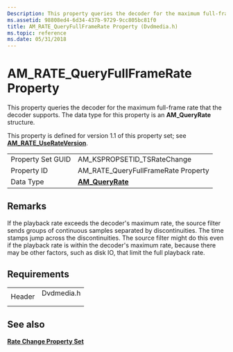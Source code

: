 ```yaml
---
Description: This property queries the decoder for the maximum full-frame rate that the decoder supports. The data type for this property is an AM\_QueryRate structure.
ms.assetid: 98808ed4-6d34-437b-9729-9cc805bc81f0
title: AM_RATE_QueryFullFrameRate Property (Dvdmedia.h)
ms.topic: reference
ms.date: 05/31/2018
---
```


# AM\_RATE\_QueryFullFrameRate Property

This property queries the decoder for the maximum full-frame rate that the decoder supports. The data type for this property is an **AM\_QueryRate** structure.

This property is defined for version 1.1 of this property set; see [**AM\_RATE\_UseRateVersion**](am-rate-userateversion-property.md).



|                   |                                       |
|-------------------|---------------------------------------|
| Property Set GUID | AM\_KSPROPSETID\_TSRateChange         |
| Property ID       | AM\_RATE\_QueryFullFrameRate Property |
| Data Type         | [**AM\_QueryRate**](/windows/desktop/api/Dvdmedia/ns-dvdmedia-am_queryrate) |



 

## Remarks

If the playback rate exceeds the decoder's maximum rate, the source filter sends groups of continuous samples separated by discontinuities. The time stamps jump across the discontinuities. The source filter might do this even if the playback rate is within the decoder's maximum rate, because there may be other factors, such as disk IO, that limit the full playback rate.

## Requirements



|                   |                                                                                       |
|-------------------|---------------------------------------------------------------------------------------|
| Header<br/> | <dl> <dt>Dvdmedia.h</dt> </dl> |



## See also

<dl> <dt>

[**Rate Change Property Set**](rate-change-property-set.md)
</dt> </dl>

 

 




